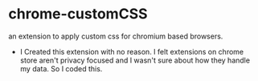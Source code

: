 # chrome-customCSS
an extension to apply custom css for chromium based browsers.


- I Created this extension with no reason. I felt extensions on chrome store aren't privacy focused and I wasn't sure about how they handle my data. So I coded this.
